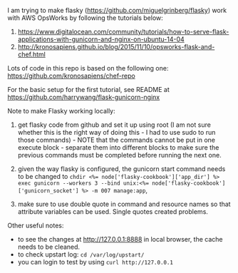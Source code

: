 I am trying to make flasky (https://github.com/miguelgrinberg/flasky) work with AWS OpsWorks by following the tutorials below:

1. https://www.digitalocean.com/community/tutorials/how-to-serve-flask-applications-with-gunicorn-and-nginx-on-ubuntu-14-04
2. http://kronosapiens.github.io/blog/2015/11/10/opsworks-flask-and-chef.html

Lots of code in this repo is based on the following one:
https://github.com/kronosapiens/chef-repo

For the basic setup for the first tutorial, see README at https://github.com/harrywang/flask-gunicorn-nginx

Note to make Flasky working locally:

1. get flasky code from github and set it up using root (I am not sure whether this is the right way of doing this - I had to use sudo to run those commands) - NOTE that the commands cannot be put in one execute block - separate them into different blocks to make sure the previous commands must be completed before running the next one.

2. given the way flasky is configured, the gunicorn start command needs to be changed to `chdir <%= node['flasky-cookbook']['app_dir'] %>
exec gunicorn --workers 3 --bind unix:<%= node['flasky-cookbook']['gunicorn_socket'] %> -m 007 manage:app`,

3. make sure to use double quote in command and resource names so that attribute variables can be used. Single quotes created problems.


Other useful notes:
- to see the changes at  http://127.0.0.1:8888 in local browser, the cache needs to be cleaned.
- to check upstart log: `cd /var/log/upstart/`
- you can login to test by using `curl http://127.0.0.1`
